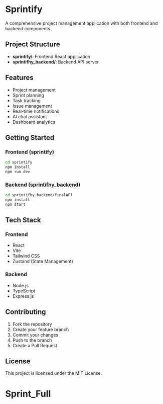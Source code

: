 # Sprintify

A comprehensive project management application with both frontend and backend components.

## Project Structure

- **sprintify/**: Frontend React application
- **sprintifhy_backend/**: Backend API server

## Features

- Project management
- Sprint planning
- Task tracking
- Issue management
- Real-time notifications
- AI chat assistant
- Dashboard analytics

## Getting Started

### Frontend (sprintify)
```bash
cd sprintify
npm install
npm run dev
```

### Backend (sprintifhy_backend)
```bash
cd sprintifhy_backend/finalAPI
npm install
npm start
```

## Tech Stack

### Frontend
- React
- Vite
- Tailwind CSS
- Zustand (State Management)

### Backend
- Node.js
- TypeScript
- Express.js

## Contributing

1. Fork the repository
2. Create your feature branch
3. Commit your changes
4. Push to the branch
5. Create a Pull Request

## License

This project is licensed under the MIT License.
# Sprint_Full
